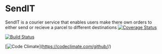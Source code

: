 # SendIT
SendIT is a courier service that enables users make there own orders to either send or recieve a parcel to different destinations
[![Coverage Status](https://coveralls.io/repos/github/musasizifrancis/SendIT/badge.svg)](https://coveralls.io/github/musasizifrancis/SendIT)

[![Build Status](https://travis-ci.org/musasizifrancis/SendIT.svg?branch=develop)](https://travis-ci.org/musasizifrancis/SendIT)
  
  [![Code Climate](https://codeclimate.com/github/codeclimate/codeclimate/badges/gpa.svg)](https://codeclimate.com/github/<github musasizifrancis>/<SendIT>)
